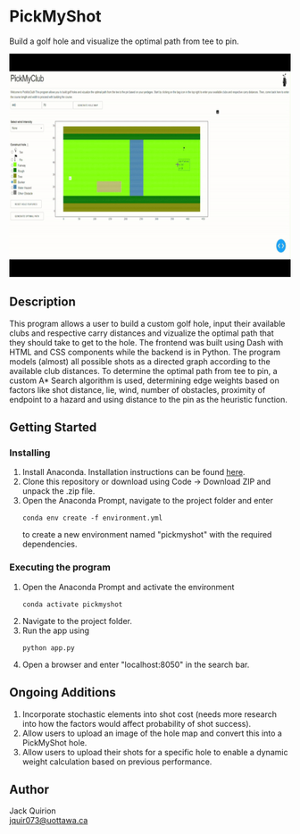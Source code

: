 # PickMyShot

Build a golf hole and visualize the optimal path from tee to pin.

<p align="center">
  <img src="preview.gif" width="800" height="400"/>
</p>

## Description

This program allows a user to build a custom golf hole, input their available clubs and respective carry distances and vizualize the optimal path that they should take to get to the hole. The frontend was built using Dash with HTML and CSS components while the backend is in Python. The program models (almost) all possible shots as a directed graph according to the available club distances. To determine the optimal path from tee to pin, a custom A* Search algorithm is used, determining edge weights based on factors like shot distance, lie, wind, number of obstacles, proximity of endpoint to a hazard and using distance to the pin as the heuristic function.

## Getting Started

### Installing

1. Install Anaconda. Installation instructions can be found [here](https://conda.io/projects/conda/en/latest/user-guide/install/index.html).
2. Clone this repository or download using Code -> Download ZIP and unpack the .zip file.
3. Open the Anaconda Prompt, navigate to the project folder and enter
   ```
   conda env create -f environment.yml
   ```
   to create a new environment named "pickmyshot" with the required dependencies.

### Executing the program

1. Open the Anaconda Prompt and activate the environment
   ```
   conda activate pickmyshot
   ```
2. Navigate to the project folder.
3. Run the app using
   ```
   python app.py
   ```
4. Open a browser and enter "localhost:8050" in the search bar.

## Ongoing Additions

1. Incorporate stochastic elements into shot cost (needs more research into how the factors would affect probability of shot success).
2. Allow users to upload an image of the hole map and convert this into a PickMyShot hole.
3. Allow users to upload their shots for a specific hole to enable a dynamic weight calculation based on previous performance.

## Author

Jack Quirion\
<jquir073@uottawa.ca>

